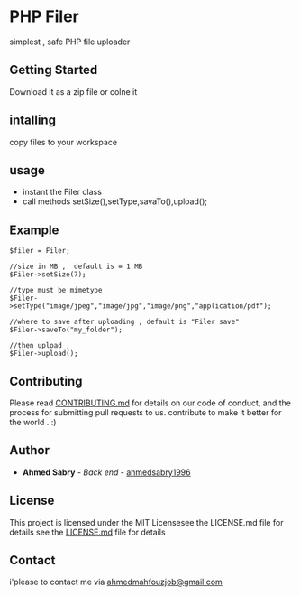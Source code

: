 # PHP Filer
simplest , safe PHP file uploader 

## Getting Started
Download it as a zip file or colne it

## intalling 
copy files to your workspace

## usage
* instant the Filer class
* call methods setSize(),setType,savaTo(),upload();

## Example
```
$filer = Filer;

//size in MB ,  default is = 1 MB 
$Filer->setSize(7);

//type must be mimetype
$Filer->setType("image/jpeg","image/jpg","image/png","application/pdf");  

//where to save after uploading , default is "Filer save"
$Filer->saveTo("my_folder");

//then upload , 
$Filer->upload();

```

## Contributing
Please read [CONTRIBUTING.md](https://gist.github.com/PurpleBooth/b24679402957c63ec426) for details on our code of conduct, and the process for submitting pull requests to us.
contribute to make it better for the world . :)

## Author
* **Ahmed Sabry** - *Back end* - [ahmedsabry1996](https://github.com/ahmedsabry1996)

## License
This project is licensed under the MIT Licensesee the LICENSE.md file for details
 see the [LICENSE.md](LICENSE.md) file for details
 
## Contact
i'please to contact me via ahmedmahfouzjob@gmail.com

